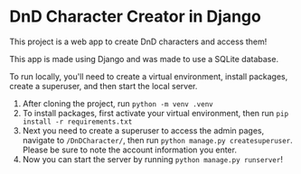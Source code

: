 # DnD Character Creator in Django
This project is a web app to create DnD characters and access them!

This app is made using Django and was made to use a SQLite database.

To run locally, you'll need to create a virtual environment, install packages, create a superuser, and then start the local server.

1. After cloning the project, run `python -m venv .venv`
2. To install packages, first activate your virtual environment, then run `pip install -r requirements.txt`
3. Next you need to create a superuser to access the admin pages, navigate to `/DnDCharacter/`, then run `python manage.py createsuperuser`. Please be sure to note the account information you enter.
4. Now you can start the server by running `python manage.py runserver`!
